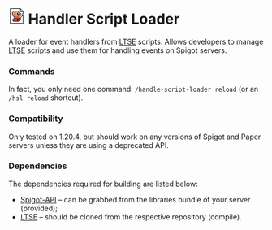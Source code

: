 [icon]: https://raw.githubusercontent.com/inc0g-repoz/low-tier-script-engine/refs/heads/main/src/assets/icon.png
[LTSE]: https://github.com/inc0g-repoz/low-tier-script-engine
[Spigot-API]: https://hub.spigotmc.org/nexus/service/rest/repository/browse/snapshots/org/spigotmc/spigot-api/

# ![icon] Handler Script Loader
A loader for event handlers from [LTSE] scripts. Allows developers to manage [LTSE] scripts and use them for handling events on Spigot servers.

### Commands
In fact, you only need one command: `/handle-script-loader reload` (or an `/hsl reload` shortcut).

### Compatibility
Only tested on 1.20.4, but should work on any versions of Spigot and Paper servers unless they are using a deprecated API.

### Dependencies
The dependencies required for building are listed below:
- [Spigot-API] – can be grabbed from the libraries bundle of your server (provided);
- [LTSE] – should be cloned from the respective repository (compile).
